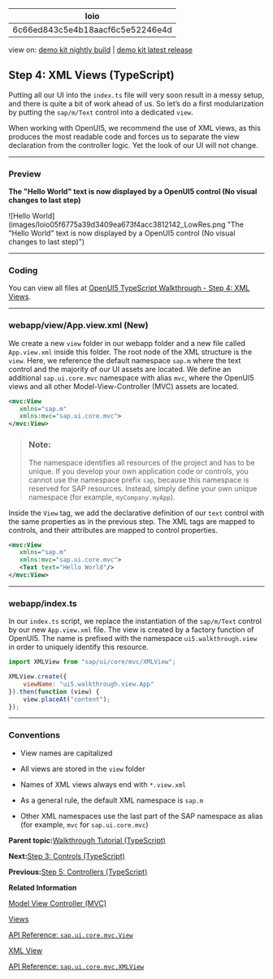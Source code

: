<!-- loio6c66ed843c5e4b18aacf6c5e52246e4d -->

| loio |
| -----|
| 6c66ed843c5e4b18aacf6c5e52246e4d |

<div id="loio">

view on: [demo kit nightly build](https://sdk.openui5.org/nightly/#/topic/6c66ed843c5e4b18aacf6c5e52246e4d) | [demo kit latest release](https://sdk.openui5.org/topic/6c66ed843c5e4b18aacf6c5e52246e4d)</div>

## Step 4: XML Views \(TypeScript\)

Putting all our UI into the `index.ts` file will very soon result in a messy setup, and there is quite a bit of work ahead of us. So let’s do a first modularization by putting the `sap/m/Text` control into a dedicated `view`.

When working with OpenUI5, we recommend the use of XML views, as this produces the most readable code and forces us to separate the view declaration from the controller logic. Yet the look of our UI will not change.

***

### Preview

  
  
**The "Hello World" text is now displayed by a OpenUI5 control \(No visual changes to last step\)**

![Hello World](images/loio05f6775a39d3409ea673f4acc3812142_LowRes.png "The "Hello World" text is now displayed by a OpenUI5 control (No
					visual changes to last step)")

***

<a name="loio6c66ed843c5e4b18aacf6c5e52246e4d__section_l3f_lgc_syb"/>

### Coding

You can view all files at [OpenUI5 TypeScript Walkthrough - Step 4: XML Views](https://github.com/sap-samples/ui5-typescript-walkthrough/steps/04/README.md).

***

<a name="loio6c66ed843c5e4b18aacf6c5e52246e4d__section_m3f_lgc_syb"/>

### webapp/view/App.view.xml \(New\)

We create a new `view` folder in our webapp folder and a new file called `App.view.xml` inside this folder. The root node of the XML structure is the `view`. Here, we reference the default namespace `sap.m` where the text control and the majority of our UI assets are located. We define an additional `sap.ui.core.mvc` namespace with alias `mvc`, where the OpenUI5 views and all other Model-View-Controller \(MVC\) assets are located.

```xml
<mvc:View
   xmlns="sap.m"
   xmlns:mvc="sap.ui.core.mvc">
</mvc:View>
```

> ### Note:  
> The namespace identifies all resources of the project and has to be unique. If you develop your own application code or controls, you cannot use the namespace prefix `sap`, because this namespace is reserved for SAP resources. Instead, simply define your own unique namespace \(for example, `myCompany.myApp`\).

Inside the `View` tag, we add the declarative definition of our `text` control with the same properties as in the previous step. The XML tags are mapped to controls, and their attributes are mapped to control properties.

```xml
<mvc:View
   xmlns="sap.m"
   xmlns:mvc="sap.ui.core.mvc">
   <Text text="Hello World"/>
</mvc:View>

```

***

<a name="loio6c66ed843c5e4b18aacf6c5e52246e4d__section_nlq_g1w_xfb"/>

### webapp/index.ts

In our `index.ts` script, we replace the instantiation of the `sap/m/Text` control by our new `App.view.xml` file. The view is created by a factory function of OpenUI5. The name is prefixed with the namespace `ui5.walkthrough.view` in order to uniquely identify this resource.

```js
import XMLView from "sap/ui/core/mvc/XMLView";

XMLView.create({
    viewName: "ui5.walkthrough.view.App"
}).then(function (view) {
    view.placeAt("content");
});
```

***

### Conventions

-   View names are capitalized

-   All views are stored in the `view` folder

-   Names of XML views always end with `*.view.xml`

-   As a general rule, the default XML namespace is `sap.m`

-   Other XML namespaces use the last part of the SAP namespace as alias \(for example, `mvc` for `sap.ui.core.mvc`\)


**Parent topic:**[Walkthrough Tutorial \(TypeScript\)](Walkthrough_Tutorial_TypeScript_dad1905.md "In this tutorial we'll introduce you to all major development paradigms of OpenUI5. We'll demonstrate the use of TypeScript with OpenUI5 and highlight the specific characteristics of this approach.")

**Next:**[Step 3: Controls \(TypeScript\)](Step_3_Controls_TypeScript_0feb70c.md "Now it is time to build our first little UI by replacing the “Hello World” text in the HTML body by the OpenUI5 control sap/m/Text. In the beginning, we will use the TypeScript control API to set up the UI, the control instance is then placed into the HTML body.")

**Previous:**[Step 5: Controllers \(TypeScript\)](Step_5_Controllers_TypeScript_e5c58fe.md "In this step, we replace the text with a button and show the “Hello World” message when the button is pressed. The handling of the button's press event is implemented in the controller of the view.")

**Related Information**  


[Model View Controller \(MVC\)](Model_View_Controller_MVC_91f2334.md "The Model View Controller (MVC) concept is used in OpenUI5 to separate the representation of information from the user interaction. This separation facilitates development and the changing of parts independently.")

[Views](Views_91f27e3.md "The view in the Model-View-Controller (MVC) concept is responsible for defining and rendering the UI. OpenUI5 supports predefined view types.")

[API Reference: `sap.ui.core.mvc.View`](https://sdk.openui5.org/api/sap.ui.core.mvc.View)

[XML View](XML_View_91f2928.md "The XML view type is defined in an XML file. The file name either ends with .view.xml or as an XML string. The file name and the folder structure together specify the name of the view that equals the OpenUI5 module name.")

[API Reference: `sap.ui.core.mvc.XMLView`](https://sdk.openui5.org/api/sap.ui.core.mvc.XMLView)

